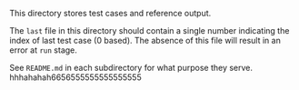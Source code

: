 This directory stores test cases and reference output.

The `last` file in this directory should contain a single number 
indicating the index of last test case (0 based).
The absence of this file will result in an error at `run` stage.

See `README.md` in each subdirectory for what purpose they serve.
hhhahahah6656555555555555555